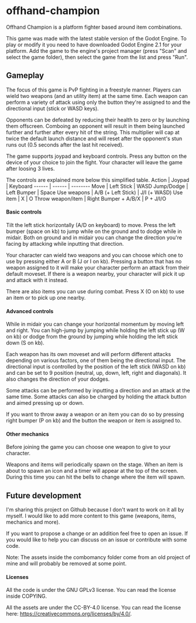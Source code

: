 # offhand-champion

Offhand Champion is a platform fighter based around item combinations. 

This game was made with the latest stable version of the Godot Engine.
To play or modify it you need to have downloaded Godot Engine 2.1 for your
platform.
Add the game to the engine's project manager (press "Scan" and select the game
folder), then select the game from the list and press "Run".

## Gameplay

The focus of this game is PvP fighting in a freestyle manner.
Players can wield two weapons (and an utility item) at the same time.
Each weapon can perform a variety of attack using only the button they're
assigned to and the directional input (stick or WASD keys).

Opponents can be defeated by reducing their health to zero or by launching them
offscreen. Comboing an opponent will result in them being launched further and
further after every hit of the string.
This multiplier will cap at twice the default launch distance and will reset
after the opponent's stun runs out (0.5 seconds after the last hit received).

The game supports joypad and keyboard controls.
Press any button on the device of your choice to join the fight.
Your character will leave the game after loosing 3 lives.

The controls are explained more below this simplified table.
Action | Joypad | Keyboard
------ | ------ | --------
Move | Left Stick | WASD
Jump/Dodge | Left Bumper | Space
Use weapons | A/B (+ Left Stick) | J/I (+ WASD)
Use item | X | O
Throw weapon/item | Right Bumper + A/B/X | P + J/I/O

#### Basic controls

Tilt the left stick horizontally (A/D on keyboard) to move.
Press the left bumper (space on kb) to jump while on the ground and to dodge
while in midair.
Both on ground and in midair you can change the direction you're facing by
attacking while inputting that direction.

Your character can wield two weapons and you can choose which one to use by
pressing either A or B (J or I on kb).
Pressing a button that has no weapon assigned to it will make your character
perform an attack from their default moveset. If there is a weapon nearby, your
character will pick it up and attack with it instead.

There are also items you can use during combat. Press X (O on kb) to use an item
or to pick up one nearby.

#### Advanced controls

While in midair you can change your horizontal momentum by moving left and
right.
You can high-jump by jumping while holding the left stick up (W on kb) or dodge
from the ground by jumping while holding the left stick down (S on kb).

Each weapon has its own moveset and will perform different attacks depending on
various factors, one of them being the directional input.
The directional input is controlled by the position of the left stick (WASD on
kb) and can be set to 9 position (neutral, up, down, left, right and diagonals).
It also changes the direction of your dodges.

Some attacks can be performed by inputting a direction and an attack at the same
time.
Some attacks can also be charged by holding the attack button and aimed pressing
up or down.

If you want to throw away a weapon or an item you can do so by pressing right
bumper (P on kb) and the button the weapon or item is assigned to.

#### Other mechanics

Before joining the game you can choose one weapon to give to your character.



Weapons and items will periodically spawn on the stage.
When an item is about to spawn an icon and a timer will appear at the top of the
screen.
During this time you can hit the bells to change where the item will spawn.

## Future development

I'm sharing this project on Github because I don't want to work on it all by
myself. I would like to add more content to this game (weapons, items,
mechanics and more).

If you want to propose a change or an addition feel free to open an issue.
If you would like to help you can discuss on an issue or contribute with some
code.

Note: The assets inside the combomancy folder come from an old project of mine
and will probably be removed at some point.

#### Licenses

All the code is under the GNU GPLv3 license. You can read the license inside COPYING.

All the assets are under the CC-BY-4.0 license. You can read the license here:
https://creativecommons.org/licenses/by/4.0/.
